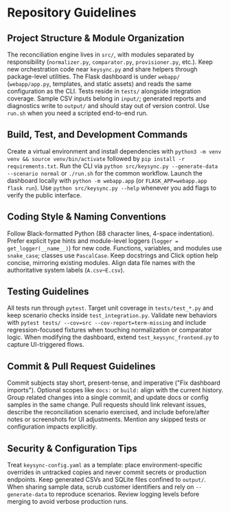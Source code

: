 # Repository Guidelines

## Project Structure & Module Organization
The reconciliation engine lives in `src/`, with modules separated by responsibility (`normalizer.py`, `comparator.py`, `provisioner.py`, etc.). Keep new orchestration code near `keysync.py` and share helpers through package-level utilities. The Flask dashboard is under `webapp/` (`webapp/app.py`, templates, and static assets) and reads the same configuration as the CLI. Tests reside in `tests/` alongside integration coverage. Sample CSV inputs belong in `input/`; generated reports and diagnostics write to `output/` and should stay out of version control. Use `run.sh` when you need a scripted end-to-end run.

## Build, Test, and Development Commands
Create a virtual environment and install dependencies with `python3 -m venv venv && source venv/bin/activate` followed by `pip install -r requirements.txt`. Run the CLI via `python src/keysync.py --generate-data --scenario normal` or `./run.sh` for the common workflow. Launch the dashboard locally with `python -m webapp.app` (or `FLASK_APP=webapp.app flask run`). Use `python src/keysync.py --help` whenever you add flags to verify the public interface.

## Coding Style & Naming Conventions
Follow Black-formatted Python (88 character lines, 4-space indentation). Prefer explicit type hints and module-level loggers (`logger = get_logger(__name__)`) for new code. Functions, variables, and modules use `snake_case`; classes use `PascalCase`. Keep docstrings and Click option help concise, mirroring existing modules. Align data file names with the authoritative system labels (`A.csv`–`E.csv`).

## Testing Guidelines
All tests run through `pytest`. Target unit coverage in `tests/test_*.py` and keep scenario checks inside `test_integration.py`. Validate new behaviors with `pytest tests/ --cov=src --cov-report=term-missing` and include regression-focused fixtures when touching normalization or comparator logic. When modifying the dashboard, extend `test_keysync_frontend.py` to capture UI-triggered flows.

## Commit & Pull Request Guidelines
Commit subjects stay short, present-tense, and imperative ("Fix dashboard imports"). Optional scopes like `docs:` or `build:` align with the current history. Group related changes into a single commit, and update docs or config samples in the same change. Pull requests should link relevant issues, describe the reconciliation scenario exercised, and include before/after notes or screenshots for UI adjustments. Mention any skipped tests or configuration impacts explicitly.

## Security & Configuration Tips
Treat `keysync-config.yaml` as a template: place environment-specific overrides in untracked copies and never commit secrets or production endpoints. Keep generated CSVs and SQLite files confined to `output/`. When sharing sample data, scrub customer identifiers and rely on `--generate-data` to reproduce scenarios. Review logging levels before merging to avoid verbose production runs.
